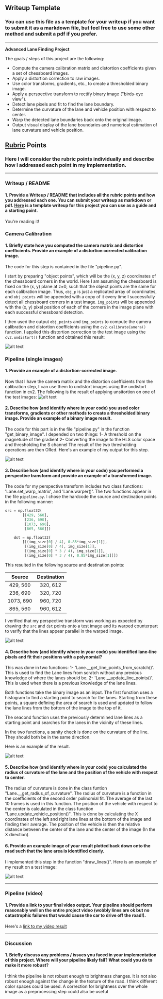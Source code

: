 ## Writeup Template

### You can use this file as a template for your writeup if you want to submit it as a markdown file, but feel free to use some other method and submit a pdf if you prefer.

---

**Advanced Lane Finding Project**

The goals / steps of this project are the following:

* Compute the camera calibration matrix and distortion coefficients given a set of chessboard images.
* Apply a distortion correction to raw images.
* Use color transforms, gradients, etc., to create a thresholded binary image.
* Apply a perspective transform to rectify binary image ("birds-eye view").
* Detect lane pixels and fit to find the lane boundary.
* Determine the curvature of the lane and vehicle position with respect to center.
* Warp the detected lane boundaries back onto the original image.
* Output visual display of the lane boundaries and numerical estimation of lane curvature and vehicle position.

[//]: # (Image References)

[image1]: ./output_images/undistortion_output.png "Undistorted"
[image2]: ./output_images/undistortion_test5.png "Road Transformed"
[image3]: ./output_images/binary_image.png "Binary Example"
[image4]: ./output_images/warped_image.png "Warp Example"
[image5]: ./output_images/LaneLines.png "Fit Visual"
[image6]: ./output_images/Lane_Detected.png "Output"
[video1]: ./project_video.mp4 "Video"

## [Rubric](https://review.udacity.com/#!/rubrics/571/view) Points

### Here I will consider the rubric points individually and describe how I addressed each point in my implementation.  

---

### Writeup / README

#### 1. Provide a Writeup / README that includes all the rubric points and how you addressed each one.  You can submit your writeup as markdown or pdf.  [Here](https://github.com/udacity/CarND-Advanced-Lane-Lines/blob/master/writeup_template.md) is a template writeup for this project you can use as a guide and a starting point.  

You're reading it!

### Camera Calibration

#### 1. Briefly state how you computed the camera matrix and distortion coefficients. Provide an example of a distortion corrected calibration image.

The code for this step is contained in the file "pipeline.py".  

I start by preparing "object points", which will be the (x, y, z) coordinates of the chessboard corners in the world. Here I am assuming the chessboard is fixed on the (x, y) plane at z=0, such that the object points are the same for each calibration image.  Thus, `obj_p` is just a replicated array of coordinates, and `obj_points` will be appended with a copy of it every time I successfully detect all chessboard corners in a test image.  `img_points` will be appended with the (x, y) pixel position of each of the corners in the image plane with each successful chessboard detection.  

I then used the output `obj_points` and `img_points` to compute the camera calibration and distortion coefficients using the `cv2.calibrateCamera()` function.  I applied this distortion correction to the test image using the `cv2.undistort()` function and obtained this result: 

![alt text][image1]

### Pipeline (single images)

#### 1. Provide an example of a distortion-corrected image.

Now that I have the camera matrix and the distortion coefficients from the calibration step, I can use them to undistort images using the undistort function in cv2. The following is the result of applying unsitortion on one of the test images:
![alt text][image2]

#### 2. Describe how (and identify where in your code) you used color transforms, gradients or other methods to create a thresholded binary image.  Provide an example of a binary image result.

The code for this part is in the file "pipeline.py" in the function "get_binary_image". I depended on two things:
1- A threshold on the magnetude of the gradient
2- Converting the image to the HLS color space and thresholding the S channel
The result of the two thresholding operations are then ORed. Here's an example of my output for this step.

![alt text][image3]

#### 3. Describe how (and identify where in your code) you performed a perspective transform and provide an example of a transformed image.

The code for my perspective transform includes two class functions: 'Lane.set_warp_matrix', and 'Lane.warper()'. The two functions appear in the file `pipeline.py`.  I chose the hardcode the source and destination points in the following manner:

```python
src = np.float32(
        [[429, 560],
         [236, 690],
         [1073, 690],
         [865, 560]])

    dst = np.float32(
        [[(img_size[0] / 4), 0.85*img_size[1]],
         [(img_size[0] / 4), img_size[1]],
         [(img_size[0] * 3 / 4), img_size[1]],
         [(img_size[0] * 3 / 4), 0.85*img_size[1]]])
```

This resulted in the following source and destination points:

| Source        | Destination   | 
|:-------------:|:-------------:| 
| 429, 560      | 320, 612      | 
| 236, 690      | 320, 720      |
| 1073, 690     | 960, 720      |
| 865, 560      | 960, 612      |

I verified that my perspective transform was working as expected by drawing the `src` and `dst` points onto a test image and its warped counterpart to verify that the lines appear parallel in the warped image.

![alt text][image4]

#### 4. Describe how (and identify where in your code) you identified lane-line pixels and fit their positions with a polynomial?

This was done in two functions:
1- 'Lane.__get_line_points_from_scratch()'. This is used to find the Lane lines from scratch without any previous knowledge of where the lanes should be.
2- 'Lane.__update_line_points()'. This is used when there is a previous knowledge of the lane lines.

Both functions take the binary image as an input. The first function uses a histogram to find a starting point to search for the lanes. Starting from these points, a square defining the area of search is used and updated to follow the lane lines from the bottom of the image to the top of it.

The seacond function uses the previously determined lane lines as a starting point and searches for the lanes in the vicinity of these lines.

In the two functions, a sanity check is done on the curvature of the line. They should both be in the same direction.

Here is an example of the result.

![alt text][image5]

#### 5. Describe how (and identify where in your code) you calculated the radius of curvature of the lane and the position of the vehicle with respect to center.

The radius of curvature is done in the class funtion "Lane.__get_radius_of_curvature". The radius of curvature is a function in the coefficients of the second order polinomial fit. The average of the last 10 frames is used in this function.
The position of the vehicle with respect to the center is calculated in the class function "Lane.update_vehicle_position()". This is done by calculating the X coordinates of the left and right lane lines at the bottom of the image and finding their average. The position of the vehicle is then the relative distance between the center of the lane and the center of the image (In the X direction). 

#### 6. Provide an example image of your result plotted back down onto the road such that the lane area is identified clearly.

I implemented this step in the function "draw_lines()".  Here is an example of my result on a test image:

![alt text][image6]

---

### Pipeline (video)

#### 1. Provide a link to your final video output.  Your pipeline should perform reasonably well on the entire project video (wobbly lines are ok but no catastrophic failures that would cause the car to drive off the road!).

Here's a [link to my video result](./output_project_video.mp4)

---

### Discussion

#### 1. Briefly discuss any problems / issues you faced in your implementation of this project.  Where will your pipeline likely fail?  What could you do to make it more robust?

I think the pipeline is not robust enough to brightness changes. It is not also robust enough against the change in the texture of the road. I think different color spaces could be used. A correction for brightness over the whole image as a preprocessing step could also be useful  
